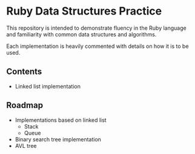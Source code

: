 # Ruby Data Structures Practice

This repository is intended to demonstrate fluency in the Ruby language and familiarity with common data structures and algorithms.

Each implementation is heavily commented with details on how it is to be used.

## Contents

- Linked list implementation

## Roadmap

- Implementations based on linked list
	* Stack
	* Queue
- Binary search tree implementation
- AVL tree

